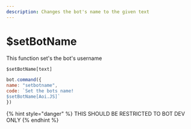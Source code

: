 ```yaml
---
description: Changes the bot's name to the given text
---
```


# $setBotName

This function set's the bot's username

```javascript
$setBotName[text]
```

```javascript
bot.command({
name: "setbotname",
code: `Set the bots name! 
$setBotName[Aoi.JS]`
})
```

{% hint style="danger" %}
THIS SHOULD BE RESTRICTED TO BOT DEV ONLY
{% endhint %}

